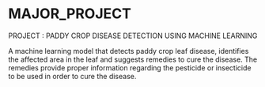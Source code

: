 # MAJOR_PROJECT

PROJECT : PADDY CROP DISEASE DETECTION USING MACHINE LEARNING

A machine learning model that detects paddy crop leaf disease, identifies the affected area in the leaf and suggests remedies to cure the disease. 
The remedies provide proper information regarding the pesticide or insecticide to be used in order to cure the disease.

